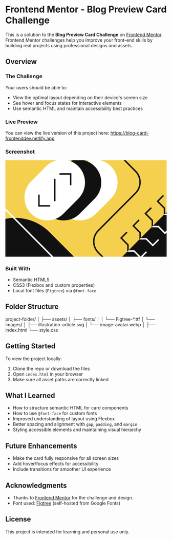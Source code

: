 # Frontend Mentor - Blog Preview Card Challenge

This is a solution to the **Blog Preview Card Challenge** on [Frontend Mentor](https://www.frontendmentor.io/). Frontend Mentor challenges help you improve your front-end skills by building real projects using professional designs and assets.

##  Overview

###  The Challenge

Your users should be able to:

- View the optimal layout depending on their device's screen size
- See hover and focus states for interactive elements
- Use semantic HTML and maintain accessibility best practices

### Live Preview
You can view the live version of this project here: https://blog-card-frontenddev.netlify.app


###  Screenshot

![Blog Post Card Screenshot](./assets/images/illustration-article.svg)

###  Built With

- Semantic HTML5
- CSS3 (Flexbox and custom properties)
- Local font files (`Figtree`) via `@font-face`

##  Folder Structure

project-folder/ │
                ├── assets/ │
                            ├── fonts/ │ 
                                       │ └── Figtree-*.ttf 
                            │
                            └── images/ │ ├── illustration-article.svg │ └── image-avatar.webp
                │
                ├── index.html
                └── style.css


##  Getting Started

To view the project locally:

1. Clone the repo or download the files
2. Open `index.html` in your browser
3. Make sure all asset paths are correctly linked

##  What I Learned

- How to structure semantic HTML for card components
- How to use `@font-face` for custom fonts
- Improved understanding of layout using Flexbox
- Better spacing and alignment with `gap`, `padding`, and `margin`
- Styling accessible elements and maintaining visual hierarchy

##  Future Enhancements

- Make the card fully responsive for all screen sizes
- Add hover/focus effects for accessibility
- Include transitions for smoother UI experience

##  Acknowledgments

- Thanks to [Frontend Mentor](https://www.frontendmentor.io/) for the challenge and design.
- Font used: [Figtree](https://fonts.google.com/specimen/Figtree) (self-hosted from Google Fonts)

##  License

This project is intended for learning and personal use only.

